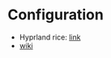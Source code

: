 # Configuration

- Hyprland rice: [link](https://github.com/JaKooLit/Fedora-Hyprland)
- [wiki](https://wiki.hyprland.org/)

